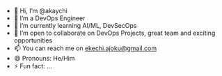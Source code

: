 - 👋 Hi, I’m @akaychi
- 👀 I’m a DevOps Engineer
- 🌱 I’m currently learning AI/ML, DevSecOps
- 💞️ I’m open to collaborate on DevOps Projects, great team and exciting opportunities
- 📫 You can reach me on ekechi.ajoku@gmail.com
- 😄 Pronouns: He/Him
- ⚡ Fun fact: ...

<!---
akaychi/akaychi is a ✨ special ✨ repository because its `README.md` (this file) appears on your GitHub profile.
You can click the Preview link to take a look at your changes.
--->
